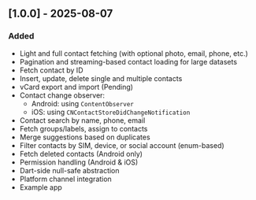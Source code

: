 
## [1.0.0] - 2025-08-07

### Added
- Light and full contact fetching (with optional photo, email, phone, etc.)
- Pagination and streaming-based contact loading for large datasets
- Fetch contact by ID
- Insert, update, delete single and multiple contacts
- vCard export and import (Pending)
- Contact change observer:
    - Android: using `ContentObserver`
    - iOS: using `CNContactStoreDidChangeNotification`
- Contact search by name, phone, email
- Fetch groups/labels, assign to contacts
- Merge suggestions based on duplicates
- Filter contacts by SIM, device, or social account (enum-based)
- Fetch deleted contacts (Android only)
- Permission handling (Android & iOS)
- Dart-side null-safe abstraction
- Platform channel integration
- Example app
